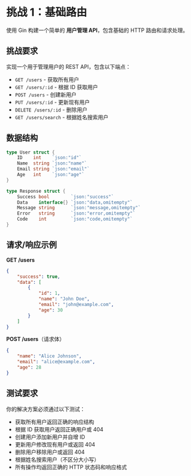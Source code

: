 # 挑战 1：基础路由

使用 Gin 构建一个简单的 **用户管理 API**，包含基础的 HTTP 路由和请求处理。

## 挑战要求

实现一个用于管理用户的 REST API，包含以下端点：

- `GET /users` - 获取所有用户
- `GET /users/:id` - 根据 ID 获取用户
- `POST /users` - 创建新用户
- `PUT /users/:id` - 更新现有用户
- `DELETE /users/:id` - 删除用户
- `GET /users/search` - 根据姓名搜索用户

## 数据结构

```go
type User struct {
    ID    int    `json:"id"`
    Name  string `json:"name"`
    Email string `json:"email"`
    Age   int    `json:"age"`
}

type Response struct {
    Success bool        `json:"success"`
    Data    interface{} `json:"data,omitempty"`
    Message string      `json:"message,omitempty"`
    Error   string      `json:"error,omitempty"`
    Code    int         `json:"code,omitempty"`
}
```

## 请求/响应示例

**GET /users**
```json
{
    "success": true,
    "data": [
        {
            "id": 1,
            "name": "John Doe",
            "email": "john@example.com",
            "age": 30
        }
    ]
}
```

**POST /users**（请求体）
```json
{
    "name": "Alice Johnson",
    "email": "alice@example.com",
    "age": 28
}
```

## 测试要求

你的解决方案必须通过以下测试：
- 获取所有用户返回正确的响应结构
- 根据 ID 获取用户返回正确用户或 404
- 创建用户添加新用户并自增 ID
- 更新用户修改现有用户或返回 404
- 删除用户移除用户或返回 404
- 根据姓名搜索用户（不区分大小写）
- 所有操作均返回正确的 HTTP 状态码和响应格式